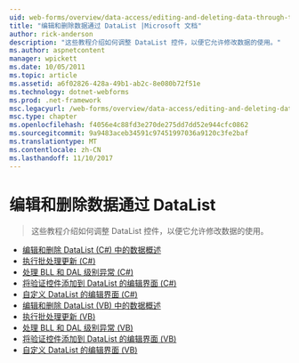 ```yaml
---
uid: web-forms/overview/data-access/editing-and-deleting-data-through-the-datalist/index
title: "编辑和删除数据通过 DataList |Microsoft 文档"
author: rick-anderson
description: "这些教程介绍如何调整 DataList 控件，以便它允许修改数据的使用。"
ms.author: aspnetcontent
manager: wpickett
ms.date: 10/05/2011
ms.topic: article
ms.assetid: a6f02826-428a-49b1-ab2c-8e080b72f51e
ms.technology: dotnet-webforms
ms.prod: .net-framework
msc.legacyurl: /web-forms/overview/data-access/editing-and-deleting-data-through-the-datalist
msc.type: chapter
ms.openlocfilehash: f4056e4c88fd3e270de275dd7dd52e944cfc0862
ms.sourcegitcommit: 9a9483aceb34591c97451997036a9120c3fe2baf
ms.translationtype: MT
ms.contentlocale: zh-CN
ms.lasthandoff: 11/10/2017
---
```

<a name="editing-and-deleting-data-through-the-datalist"></a>编辑和删除数据通过 DataList
====================
> 这些教程介绍如何调整 DataList 控件，以便它允许修改数据的使用。


- [编辑和删除 DataList (C#) 中的数据概述](an-overview-of-editing-and-deleting-data-in-the-datalist-cs.md)
- [执行批处理更新 (C#)](performing-batch-updates-cs.md)
- [处理 BLL 和 DAL 级别异常 (C#)](handling-bll-and-dal-level-exceptions-cs.md)
- [将验证控件添加到 DataList 的编辑界面 (C#)](adding-validation-controls-to-the-datalist-s-editing-interface-cs.md)
- [自定义 DataList 的编辑界面 (C#)](customizing-the-datalist-s-editing-interface-cs.md)
- [编辑和删除 DataList (VB) 中的数据概述](an-overview-of-editing-and-deleting-data-in-the-datalist-vb.md)
- [执行批处理更新 (VB)](performing-batch-updates-vb.md)
- [处理 BLL 和 DAL 级别异常 (VB)](handling-bll-and-dal-level-exceptions-vb.md)
- [将验证控件添加到 DataList 的编辑界面 (VB)](adding-validation-controls-to-the-datalist-s-editing-interface-vb.md)
- [自定义 DataList 的编辑界面 (VB)](customizing-the-datalist-s-editing-interface-vb.md)

